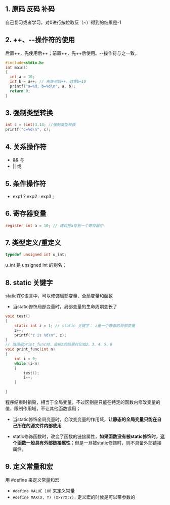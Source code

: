 ## 1. 原码 反码 补码

自己复习或者学习，对0进行按位取反（~）得到的结果是-1

## 2. ++、--操作符的使用

后置++，先使用后++；前置++，先++后使用。--操作符与之一致。

```c
#include<stdio.h>
int main()
{
  int a = 10;
  int b = a++; // 先使用后++，这里b=10
  printf("a=%d, b=%d\n", a, b);
  return 0;
}  
```

## 3. 强制类型转换

```c
int c = (int)3.14; //强制类型转换
printf("c=%d\n", c);
```

## 4. 关系操作符

- &&    与
- ||     或

## 5. 条件操作符

- exp1 ? exp2 : exp3 ; 

## 6. 寄存器变量

```c
register int a = 10; // 建议把a存到一个寄存器中
```

## 7. 类型定义/重定义

```c
typedef unsigned int u_int;
```

u_int 是 unsigned int 的别名；

## 8. static 关键字

static在C语言中，可以修饰局部变量、全局变量和函数

- 当static修饰局部变量时，局部变量的生命周期变长了

```c
void test()
{
    static int z = 1; // static 关键字： z是一个静态的局部变量
    z++;
    printf("z is %d\n", z);
}
// 当调用print_func时，会把z的结果打印成2、3、4、5、6
void print_func(int n)
{
    int i = 0;
    while (i<n)
    {
        test();
        i++;
    }
    
}
```

程序结束时销毁，相当于全局变量，不过区别是只能在特定的函数内修改变量的值，限制作用域，不让其他函数误用；

- 当static修饰全局变量时，会改变变量的作用域，**让静态的全局变量只能在自己所在的源文件内部使用**

- static修饰函数时，改变了函数的链接属性，**如果函数没有被static修饰时，这个函数一般具有外部链接属性**；但是一旦被static修饰时，则不具备外部链接属性。

## 9.  定义常量和宏

用 #define 来定义常量和宏

-  `#define VALUE 100` 来定义常量
-  `#define MAX(X, Y) (X>Y?X:Y);` 定义宏的时候是可以带参数的

